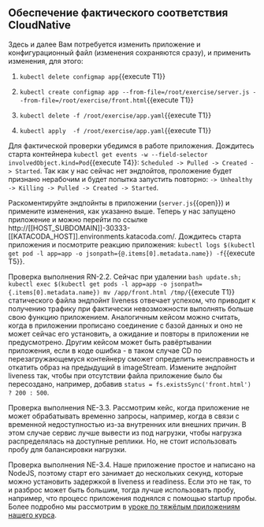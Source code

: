 ## Обеспечение фактического соответствия CloudNative
Здесь и далее Вам потребуется изменить приложение и конфигурационный файл (изменения сохраняются сразу), и применить изменения, для этого:
1. `kubectl delete configmap app`{{execute T1}}

2. `kubectl create configmap app --from-file=/root/exercise/server.js --from-file=/root/exercise/front.html`{{execute T1}}

3. `kubectl delete -f /root/exercise/app.yaml`{{execute T1}}

4. `kubectl apply  -f /root/exercise/app.yaml`{{execute T1}}

Для фактической проверки убедимся в работе приложения. Дождитесь старта контейнера `kubectl get events -w --field-selector involvedObject.kind=Pod`{{execute T4}}: `Scheduled -> Pulled -> Created -> Started`. Так как у нас сейчас нет эндпойтов, проложение будет признано нерабочим и будет попытка запустить повторно: `-> Unhealthy -> Killing -> Pulled -> Created -> Started`. 

Раскоментируйте эндпойнты в приложении (`server.js`{{open}}) и примените изменения, как указанно выше. Теперь у нас запущено приложение и можно перейти по ссылке http://[[HOST_SUBDOMAIN]]-30333-[[KATACODA_HOST]].environments.katacoda.com/. Дождитесь старта приложения и посмотрите реакцию приложения: `kubectl logs $(kubectl get pod -l app=app -o jsonpath={@.items[0].metadata.name}) -f`{{execute T5}}.

Проверка выполнения RN-2.2. Сейчас при удалении `bash update.sh; kubectl exec $(kubectl get pods -l app=app -o jsonpath={.items[0].metadata.name}) mv /app/front.html /tmp/`{{execute T1}} статического файла эндпойнт liveness отвечает успехом, что приводит к получению трафику при фактически невозможности выполнять больше свою функцию приложением. Аналогичным кейсом можно считать, когда в приложении прописано соединение с базой данных и оно не может сейчас его установить, а ожидание и повторы в приложении не предусмотрено. Другим кейсом может быть равёртывании приложения, если в коде ошибка - в таком случае CD по перезагружающемуся контейнеру сможет определить неисправность и откатить образ на предыдущий в imageStream. Измените эндпойнт liveness так, чтобы при отсутствии файла приложение было бы пересоздано, например, добавив `status = fs.existsSync('front.html') ? 200 : 500`.

Проверка выполнения NE-3.3. Рассмотрим кейс, когда приложение не может обрабатывать временно запросы, например, когда в связи с временной недоступностью из-за внутренних или внешних причин. В этом случае сервис лучше вывести из под нагрузки, чтобы нагрузка распределялась на доступные реплики. Но, не стоит использовать пробу для балансировки нагрузки.

Проверка выполнения NE-3.4. Наше приложение простое и написано на NodeJS, поэтому старт его занимает до нескольких секунд, которые можно установить задержкой в liveness и readiness. Если это не так, то и разброс может быть большим, тогда лучше использовать пробу, например, что процесс приложения поднялся с помощью startup пробы. Более подробно мы рассмотрим в [уроке по тяжёлым приложениям нашего курса](https://www.katacoda.com/essch/scenarios/exercise2).  